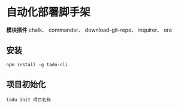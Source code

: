 # 自动化部署脚手架

**模块插件**
chalk、
commander、
download-git-repo、
inquirer、
ora

## 安装
```
npm install -g tadu-cli
```

## 项目初始化
```
tadu init 项目名称
```